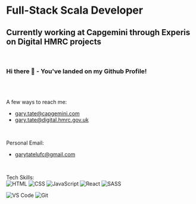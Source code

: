 # Full-Stack Scala Developer
## Currently working at Capgemini through Experis on Digital HMRC projects

<br>

### Hi there 👋 - You've landed on my Github Profile!

<br>
<br>

A few ways to reach me: 
- gary.tate@capgemini.com
- gary.tate@digital.hmrc.gov.uk

<br>

Personal Email: 
- garytatelufc@gmail.com

<br>

Tech Skills:
<br>
![HTML](https://img.shields.io/badge/HTML5-E34F26?style=for-the-badge&logo=html5&logoColor=white)
![CSS](https://img.shields.io/badge/-css3-1572B6?&style=for-the-badge&logo=css3&logoColor=white) 
![JavaScript](https://img.shields.io/badge/-javascript-F7DF1E?&style=for-the-badge&logo=javascript&logoColor=black) 
![React](https://img.shields.io/badge/-ReactJS-grey?&style=for-the-badge&logo=react&logoColor=61DAFB) 
![SASS](https://img.shields.io/badge/Sass-CC6699?style=for-the-badge&logo=sass&logoColor=white)

![VS Code](https://img.shields.io/badge/-VSCode-007ACC?&style=for-the-badge&logo=visual-studio-code&logoColor=white) 
![Git](https://img.shields.io/badge/-Git-F05032?&style=for-the-badge&logo=git&logoColor=white)
